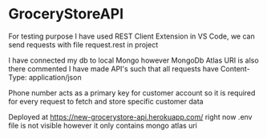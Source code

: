 # GroceryStoreAPI
For testing purpose I have used REST Client Extension in VS Code, we can send requests
with file request.rest in project

I have connected my db to local Mongo however MongoDb Atlas URI is also there commented 
I have made API's such that all requests have Content-Type: application/json

Phone number acts as a primary key for customer account so it is required for 
every request to fetch and store specific customer data

Deployed at https://new-grocerystore-api.herokuapp.com/
right now .env file is not visible however it only contains mongo atlas uri 
